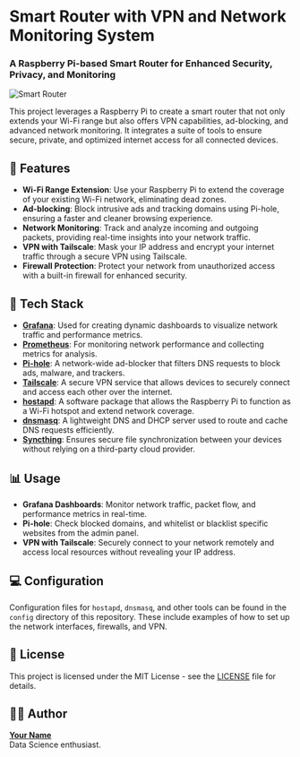 
# Smart Router with VPN and Network Monitoring System

### A Raspberry Pi-based Smart Router for Enhanced Security, Privacy, and Monitoring

![Smart Router](path_to_image.png)

This project leverages a Raspberry Pi to create a smart router that not only extends your Wi-Fi range but also offers VPN capabilities, ad-blocking, and advanced network monitoring. It integrates a suite of tools to ensure secure, private, and optimized internet access for all connected devices.

## 🌟 Features

- **Wi-Fi Range Extension**: Use your Raspberry Pi to extend the coverage of your existing Wi-Fi network, eliminating dead zones.
- **Ad-blocking**: Block intrusive ads and tracking domains using Pi-hole, ensuring a faster and cleaner browsing experience.
- **Network Monitoring**: Track and analyze incoming and outgoing packets, providing real-time insights into your network traffic.
- **VPN with Tailscale**: Mask your IP address and encrypt your internet traffic through a secure VPN using Tailscale.
- **Firewall Protection**: Protect your network from unauthorized access with a built-in firewall for enhanced security.

## 🚀 Tech Stack

- **[Grafana](https://grafana.com/)**: Used for creating dynamic dashboards to visualize network traffic and performance metrics.
- **[Prometheus](https://prometheus.io/)**: For monitoring network performance and collecting metrics for analysis.
- **[Pi-hole](https://pi-hole.net/)**: A network-wide ad-blocker that filters DNS requests to block ads, malware, and trackers.
- **[Tailscale](https://tailscale.com/)**: A secure VPN service that allows devices to securely connect and access each other over the internet.
- **[hostapd](https://w1.fi/hostapd/)**: A software package that allows the Raspberry Pi to function as a Wi-Fi hotspot and extend network coverage.
- **[dnsmasq](https://thekelleys.org.uk/dnsmasq/doc.html)**: A lightweight DNS and DHCP server used to route and cache DNS requests efficiently.
- **[Syncthing](https://syncthing.net/)**: Ensures secure file synchronization between your devices without relying on a third-party cloud provider.


## 📊 Usage

- **Grafana Dashboards**: Monitor network traffic, packet flow, and performance metrics in real-time.
- **Pi-hole**: Check blocked domains, and whitelist or blacklist specific websites from the admin panel.
- **VPN with Tailscale**: Securely connect to your network remotely and access local resources without revealing your IP address.
  
## 💻 Configuration

Configuration files for `hostapd`, `dnsmasq`, and other tools can be found in the `config` directory of this repository. These include examples of how to set up the network interfaces, firewalls, and VPN.

## 📜 License

This project is licensed under the MIT License - see the [LICENSE](LICENSE) file for details.

## 🧑‍💻 Author

**[Your Name](https://github.com/itsadithyav)**  
Data Science enthusiast.
